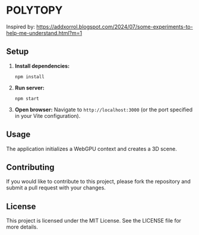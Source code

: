 # POLYTOPY

Inspired by: https://addxorrol.blogspot.com/2024/07/some-experiments-to-help-me-understand.html?m=1

## Setup

1. **Install dependencies:**
   ```
   npm install
   ```

1. **Run server:**
   ```
   npm start
   ```

1. **Open browser:**
   Navigate to `http://localhost:3000` (or the port specified in your Vite configuration).

## Usage

The application initializes a WebGPU context and creates a 3D scene.

## Contributing

If you would like to contribute to this project, please fork the repository and submit a pull request with your changes.

## License

This project is licensed under the MIT License. See the LICENSE file for more details.
